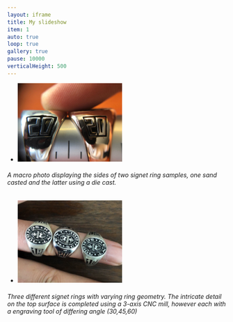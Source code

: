 ```yaml
---
layout: iframe
title: My slideshow
item: 1
auto: true
loop: true
gallery: true
pause: 10000
verticalHeight: 500
---
```


* <img width="50%" height="50%" src="my-pics1/photo11.JPG">
###### A macro photo displaying the sides of two signet ring samples, one sand casted and the latter using a die cast.


* <img width="50%" height="50%" src="my-pics1/photo18.JPG">
###### Three different signet rings with varying ring geometry. The intricate detail on the top surface is completed using a 3-axis CNC mill, however each with a engraving tool of differing angle (30,45,60)
